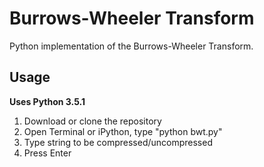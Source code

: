 # Burrows-Wheeler Transform
Python implementation of the Burrows-Wheeler Transform.

## Usage
**Uses Python 3.5.1**
1) Download or clone the repository
2) Open Terminal or iPython, type "python bwt.py"
3) Type string to be compressed/uncompressed
4) Press Enter